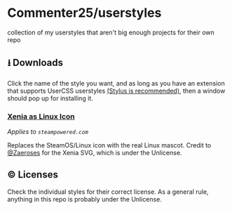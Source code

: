 # Commenter25/userstyles
collection of my userstyles that aren't big enough projects for their own repo

## ⭳ Downloads
Click the name of the style you want, and as long as you have an extension that supports UserCSS userstyles [(Stylus is recommended)](https://github.com/openstyles/stylus), then a window should pop up for installing it.

### [Xenia as Linux Icon](https://raw.githubusercontent.com/Commenter25/userstyles/master/xeniasteam/xeniasteam.user.css)  

_Applies to `steampowered.com`_

Replaces the SteamOS/Linux icon with the real Linux mascot. Credit to [@Zaeroses](https://github.com/Zaeroses) for the Xenia SVG, which is under the Unlicense.

## © Licenses
Check the individual styles for their correct license. As a general rule, anything in this repo is probably under the Unlicense.
